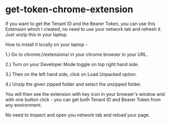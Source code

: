 # get-token-chrome-extension

If you want to get the Tenant ID and the Bearer Token, you can use this Extension which I created, no need to use your network tab and refresh it. Just unzip this in your laptop.

 How to install it locally on your laptop -

1.) Go to chrome://extensions/ in your chrome browser in your URL.

2.) Turn on your Developer Mode toggle on top right hand side.

3.) Then on the left hand side, click on Load Unpacked option.

4.) Unzip the given zipped folder and select the unzipped folder.



You will then see the extension with key icon in your browser's window and with one button click - you can get both Tenant ID and Bearer Token from any environment.

No need to Inspect and open you network tab and reload your page. 
